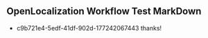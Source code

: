 ## OpenLocalization Workflow Test MarkDown
* c9b721e4-5edf-41df-902d-177242067443 thanks!

<!--HONumber=Aug16_HO3-->



